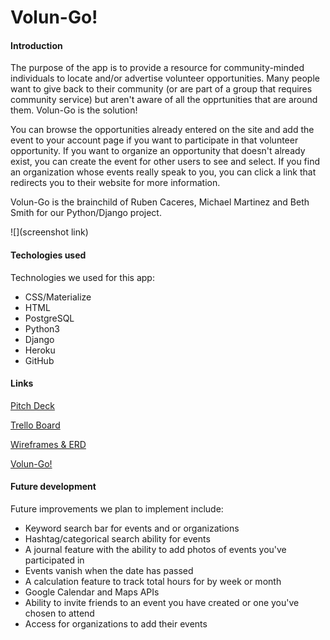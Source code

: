 # Volun-Go!


#### Introduction


The purpose of the app is to provide a resource for community-minded individuals to locate and/or advertise volunteer opportunities. Many people want to give back to their community (or are part of a group that requires community service) but aren't aware of all the opprtunities that are around them. Volun-Go is the solution!

You can browse the opportunities already entered on the site and add the event to your account page if you want to participate in that volunteer opportunity. If you want to organize an opportunity that doesn't already exist, you can create the event for other users to see and select. If you find an organization whose events really speak to you, you can click a link that redirects you to their website for more information.

Volun-Go is the brainchild of Ruben Caceres, Michael Martinez and Beth Smith for our Python/Django project. 

![](screenshot link)


#### Techologies used


Technologies we used for this app:

  * CSS/Materialize
  * HTML
  * PostgreSQL
  * Python3
  * Django
  * Heroku
  * GitHub


#### Links


[Pitch Deck](https://docs.google.com/presentation/d/1Dk0PctT_g3AA0mQx8NKE249GFP4qO3Gg1lq3aBN9WB8/edit?usp=sharing)


[Trello Board](https://trello.com/b/2graod5Y/volun-go)


[Wireframes & ERD](https://docs.google.com/presentation/d/11YXWbiVTmrwGv1WRCpXx8MM5Obd-4j_9htWnQl8biKc/edit?usp=sharing)


[Volun-Go!](https://volungo.herokuapp.com/)


#### Future development


Future improvements we plan to implement include:

  * Keyword search bar for events and or organizations
  * Hashtag/categorical search ability for events
  * A journal feature with the ability to add photos of events you've participated in
  * Events vanish when the date has passed
  * A calculation feature to track total hours for by week or month
  * Google Calendar and Maps APIs
  * Ability to invite friends to an event you have created or one you've chosen to attend
  * Access for organizations to add their events
